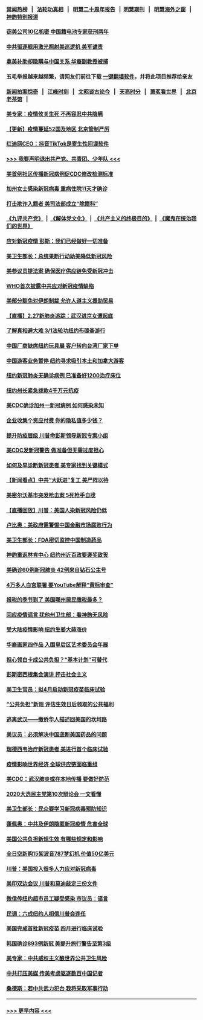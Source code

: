 #### [禁闻热榜](热点新闻.md?=0)  &nbsp;&nbsp;|&nbsp;&nbsp; [法轮功真相](https://github.com/gfw-breaker/truth/blob/master/README.md?=0) &nbsp;&nbsp;|&nbsp;&nbsp; [明慧二十周年报告](https://github.com/gfw-breaker/mh-reports/blob/master/README.md?=0) &nbsp;&nbsp;|&nbsp;&nbsp;[明慧期刊](https://github.com/gfw-breaker/mh-qikan) &nbsp;&nbsp;|&nbsp;&nbsp; [明慧海外之窗](https://github.com/gfw-breaker/mh-news/blob/master/README.md?=0) &nbsp;&nbsp;|&nbsp;&nbsp; [神韵特别报道](https://github.com/gfw-breaker/mh-news/blob/master/shenyun.md?=0)
#### [窃美公司10亿机密 中国籍电池专家获刑两年](../pages/nsc412/n11901996.md?t=02281331) 
#### [中共驱逐舰用激光照射美巡逻机 美军谴责](../pages/nsc412/n11901964.md?t=02281331) 
#### [拿美补助却隐瞒与中国关系 华裔副教授被捕](../pages/nsc412/n11901687.md?t=02281331) 
#### 五毛举报越来越频繁，请网友们前往下载 [一键翻墙软件](https://github.com/gfw-breaker/ssr-accounts)，并将此项目推荐给亲友
#### [新闻拍案惊奇](https://github.com/gfw-breaker/banned-news/blob/master/pages/link4.md) &nbsp;&nbsp;|&nbsp;&nbsp; [江峰时刻](https://github.com/gfw-breaker/banned-news/blob/master/pages/link4.md) &nbsp;&nbsp;|&nbsp;&nbsp; [文昭谈古论今](https://github.com/gfw-breaker/banned-news/blob/master/pages/link4.md) &nbsp;&nbsp;|&nbsp;&nbsp; [天亮时分](https://github.com/gfw-breaker/banned-news/blob/master/pages/link4.md) &nbsp;&nbsp;|&nbsp;&nbsp; [萧茗看世界](https://github.com/gfw-breaker/banned-news/blob/master/pages/link4.md) &nbsp;&nbsp;|&nbsp;&nbsp; [北京老茶馆](https://github.com/gfw-breaker/banned-news/blob/master/pages/link4.md) &nbsp;&nbsp;|&nbsp;&nbsp; 
#### [美专家：疫情攸关生死 不再容忍中共隐瞒](../pages/nsc412/n11901694.md?t=02281331) 
#### [【更新】疫情蔓延52国及地区 北京管制严厉](../pages/nsc412/n11890652.md?t=02281331) 
#### [红迪网CEO：抖音TikTok是寄生性间谍软件](../pages/nsc412/n11901675.md?t=02281331) 
#### [>>> 我要声明退出共产党、共青团、少年队 <<<](https://github.com/begood0513/goodnews/blob/master/quit/letter.md) 
#### [美首例社区传播新冠病例促CDC修改检测标准](../pages/nsc412/n11901490.md?t=02281331) 
#### [加州女士感染新冠病毒 重病住院11天才确诊](../pages/nsc412/n11901246.md?t=02281331) 
#### [打击欺诈入籍者 美司法部成立“除籍科”](../pages/nsc412/n11901364.md?t=02281331) 
#### [《九评共产党》](https://github.com/begood0513/9ping.md/blob/master/README.md) &nbsp;|&nbsp; [《解体党文化》](../../../../jtdwh.md/blob/master/README.md)  &nbsp;|&nbsp; [《共产主义的终极目的》](../../../../gczydzjmd.md/blob/master/README.md) &nbsp;|&nbsp; [《魔鬼在统治我们的世界》](../../../../mgztzwmdsj.md/blob/master/README.md) 
#### [应对新冠疫情 彭斯：我们已经做好一切准备](../pages/nsc412/n11901268.md?t=02281331) 
#### [美卫生部长：总统果断行动助美降低新冠风险](../pages/nsc412/n11900906.md?t=02281331) 
#### [美参议员提法案 确保医疗供应链免受新冠冲击](../pages/nsc412/n11901144.md?t=02281331) 
#### [WHO首次披露中共应对新冠疫情缺陷](../pages/nsc412/n11900978.md?t=02281331) 
#### [美部分豁免对伊朗制裁 允许人道主义援助贸易](../pages/nsc412/n11900859.md?t=02281331) 
#### [【直播】2.27新肺炎追踪：武汉进京女遭起底](../pages/nsc412/n11900415.md?t=02281331) 
#### [了解真相避大难  3/1法轮功纽约布碌崙游行](../pages/nsc412/n11899501.md?t=02281331) 
#### [中国厂商缺席纽约玩具展  客户转向台湾厂家下单](../pages/nsc412/n11899505.md?t=02281331) 
#### [中国游客业务暂停  纽约寻求吸引本土和加拿大游客](../pages/nsc412/n11899492.md?t=02281331) 
#### [纽约新冠肺炎无确诊病例  已准备好1200治疗床位](../pages/nsc412/n11899474.md?t=02281331) 
#### [纽约州长紧急拨款4千万元抗疫](../pages/nsc412/n11899477.md?t=02281331) 
#### [美CDC确诊加州一新冠病例 如何感染未知](../pages/nsc412/n11899165.md?t=02281331) 
#### [企业收集个资应付费 你的隐私值多少钱？](../pages/nsc412/n11898097.md?t=02281331) 
#### [提升防疫层级 川普命彭斯领导新冠专案小组](../pages/nsc412/n11898934.md?t=02281331) 
#### [美CDC发新冠警告 做准备但无需过度担心](../pages/nsc412/n11898923.md?t=02281331) 
#### [如何及早诊断新冠患者 美专家找到关键模式](../pages/nsc412/n11898626.md?t=02281331) 
#### [【新闻看点】中共“大跃进”复工 美严阵以待](../pages/nsc412/n11898221.md?t=02281331) 
#### [美密尔沃基市突发枪击案 5死枪手自戕](../pages/nsc412/n11898687.md?t=02281331) 
#### [【直播回放】川普：美国人染新冠风险仍低](../pages/nsc412/n11898088.md?t=02281331) 
#### [卢比奥：美政府需警惕中国金融市场腐败行为](../pages/nsc412/n11898327.md?t=02281331) 
#### [美卫生部长：FDA密切监控中国制造药品](../pages/nsc412/n11898231.md?t=02281331) 
#### [神韵重返林肯中心 纽约州近百政要褒奖致贺](../pages/nsc412/n11893366.md?t=02281331) 
#### [美确诊60例新冠肺炎 42例来自钻石公主号](../pages/nsc412/n11898098.md?t=02281331) 
#### [4万多人白宫联署 要YouTube解释“黄标审查”](../pages/nsc412/n11897803.md?t=02281331) 
#### [报税的季节到了 美国哪州居民缴税最多？](../pages/nsc412/n11897626.md?t=02281331) 
#### [回应疫情谣言 犹他州卫生部：看神韵无风险](../pages/nsc412/n11896078.md?t=02281331) 
#### [受大陆疫情影响  纽约生姜大蒜涨价](../pages/nsc412/n11896485.md?t=02281331) 
#### [华裔画家四作品  入围皇后区艺术委员会年展](../pages/nsc412/n11896497.md?t=02281331) 
#### [担心领白卡成公共负担？“基本计划”可替代](../pages/nsc412/n11896478.md?t=02281331) 
#### [彭斯密西根集会演讲 抨击社会主义](../pages/nsc412/n11896543.md?t=02281331) 
#### [美卫生官员：拟4月启动新冠疫苗临床试验](../pages/nsc412/n11896357.md?t=02281331) 
#### [“公共负担”新规  评估生效日后领取的公共福利](../pages/nsc412/n11893847.md?t=02281331) 
#### [逃离武汉——撤侨华人描述回美国的坎坷路](../pages/nsc412/n11895897.md?t=02281331) 
#### [美议员：必须解决中国垄断美国药品的问题](../pages/nsc412/n11895991.md?t=02281331) 
#### [瑞德西韦治疗新冠患者 美进行首个临床试验](../pages/nsc412/n11895845.md?t=02281331) 
#### [疫情影响世界经济 全球供应链面临重组](../pages/nsc412/n11895634.md?t=02281331) 
#### [美CDC：武汉肺炎或在本地传播 要做好防范](../pages/nsc412/n11895597.md?t=02281331) 
#### [2020大选民主党第10次辩论会 一文看懂](../pages/nsc412/n11895486.md?t=02281331) 
#### [美卫生部长：民众要学习新冠病毒预防知识](../pages/nsc412/n11895308.md?t=02281331) 
#### [蓬佩奥：中共及伊朗隐匿新冠疫情 危害全球](../pages/nsc412/n11895492.md?t=02281331) 
#### [美国公共负担新规生效 有哪些规定和影响](../pages/nsc412/n11893866.md?t=02281331) 
#### [全日空新购15架波音787梦幻机 价值50亿美元](../pages/nsc412/n11895154.md?t=02281331) 
#### [川普：美国投入很多人力应对新冠病毒](../pages/nsc412/n11894977.md?t=02281331) 
#### [美印双边会议 川普和莫迪敲定三份文件](../pages/nsc412/n11894247.md?t=02281331) 
#### [微信传纽约超市员工疑受感染  市议员：谣言](../pages/nsc412/n11893861.md?t=02281331) 
#### [民调：六成纽约人相信川普会连任](../pages/nsc412/n11893884.md?t=02281331) 
#### [美国完成首批新冠疫苗 四月进行临床试验](../pages/nsc412/n11893526.md?t=02281331) 
#### [韩国确诊893例新冠 美提升旅行警告至第3级](../pages/nsc412/n11893662.md?t=02281331) 
#### [美专家：中共威权主义酿世界公共卫生风险](../pages/nsc412/n11893474.md?t=02281331) 
#### [中共打压美媒 传美考虑驱逐数百中国记者](../pages/nsc412/n11893178.md?t=02281331) 
#### [桑德斯：若中共武力犯台 我将采取军事行动](../pages/nsc412/n11893282.md?t=02281331) 

----
#### [ >>> 更早内容 <<< ](../indexes/nsc412-earlier.md)

